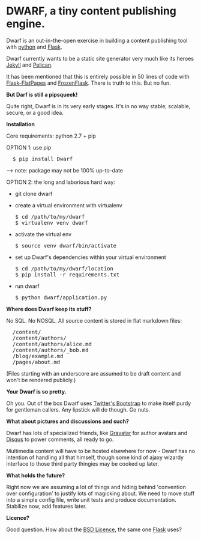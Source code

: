 # DWARF, a tiny content publishing engine.

Dwarf is an out-in-the-open exercise in building a content publishing tool with [python](http://python.org) and [Flask]().

Dwarf currently wants to be a static site generator very much like its heroes [Jekyll](http://jekyllrb.com/) and [Pelican](http://blog.getpelican.com/). 

It has been mentioned that this is entirely possible in 50 lines of code with [Flask-FlatPages](http://pythonhosted.org/Flask-FlatPages/) and [FrozenFlask](http://pythonhosted.org/Frozen-Flask/). There is truth to this. But no fun.

**But Darf is still a pipsqueek!**

Quite right, Dwarf is in its very early stages. It's in no way stable, scalable, secure, or a good idea. 

**Installation**

Core requirements: python 2.7 + pip

OPTION 1: use pip
<pre>
  $ pip install Dwarf
</pre>
--> note: package may not be 100% up-to-date

OPTION 2: the long and laborious hard way: 

* git clone dwarf

* create a virtual environment with virtualenv

  <pre>
  $ cd /path/to/my/dwarf
  $ virtualenv venv_dwarf
  </pre>

* activate the virtual env

  <pre>
  $ source venv_dwarf/bin/activate
  </pre>

* set up Dwarf's dependencies within your virtual environment

  <pre>
  $ cd /path/to/my/dwarf/location
  $ pip install -r requirements.txt
  </pre>

* run dwarf

  <pre>
  $ python dwarf/application.py
  </pre>

**Where does Dwarf keep its stuff?**

No SQL. No NOSQL. All source content is stored in flat markdown files:

<pre>
  /content/  
  /content/authors/  
  /content/authors/alice.md  
  /content/authors/_bob.md  
  /blog/example.md  
  /pages/about.md  
</pre>

(Files starting with an underscore are assumed to be draft content and won't be
rendered publicly.)


**Your Dwarf is so pretty.**

Oh you. Out of the box Dwarf uses [Twitter's Bootstrap](http://getbootstrap.com) to make itself purdy for gentleman callers.  Any lipstick will do though. Go nuts.

**What about pictures and discussions and such?**

Dwarf has lots of specialized friends, like [Gravatar](http://en.gravatar.com/) for author avatars and [Disqus](http://disqus.com/) to power comments, all ready to go.

Multimedia content will have to be hosted elsewhere for now - Dwarf has no intention of handling all that himself, though some kind of ajaxy wizardy interface to those third party thingies may be cooked up later.

**What holds the future?**

Right now we are assuming a lot of things and hiding behind 'convention over configuration' to justify lots of magicking about. We need to move stuff into a simple config file, write unit tests and produce documentation. Stabilize now, add features later. 

**Licence?**

Good question. How about the [BSD Licence](http://flask.pocoo.org/docs/license/), the same one [Flask](http://flask.pocoo.org) uses?
